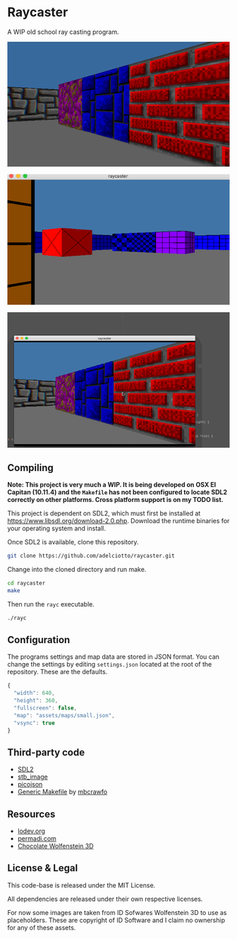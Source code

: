 # Raycaster

A WIP old school ray casting program.

![preview](res/previews/preview.png)

![preview-gif](res/previews/rayc.gif)

![preview-resize](res/previews/rayc_resize.gif)

## Compiling

**Note: This project is very much a WIP. It is being developed on OSX El
Capitan (10.11.4) and the `Makefile` has not been configured to locate SDL2
correctly on other platforms. Cross platform support is on my TODO list.**

This project is dependent on SDL2, which must first be installed at https://www.libsdl.org/download-2.0.php. 
Download the runtime binaries for your operating system and install. 

Once SDL2 is available, clone this repository.

```sh
git clone https://github.com/adelciotto/raycaster.git
```

Change into the cloned directory and run make.

```sh
cd raycaster
make
```

Then run the `rayc` executable.

```sh
./rayc
```

## Configuration

The programs settings and map data are stored in JSON format. You can change the
settings by editing `settings.json` located at the root of the repository.
These are the defaults.

```js
{
  "width": 640,
  "height": 360,
  "fullscreen": false,
  "map": "assets/maps/small.json",
  "vsync": true
}
```

## Third-party code

- [SDL2](https://www.libsdl.org/download-2.0.php)
- [stb_image](https://github.com/nothings/stb/blob/master/stb_image.h)
- [picojson](https://github.com/kazuho/picojson)
- [Generic Makefile](https://github.com/mbcrawfo/GenericMakefile) by [mbcrawfo](https://github.com/mbcrawfo)

## Resources

- [lodev.org](http://lodev.org/cgtutor/raycasting.html)
- [permadi.com](http://permadi.com/1996/05/ray-casting-tutorial-table-of-contents/)
- [Chocolate Wolfenstein 3D](https://github.com/fabiensanglard/Chocolate-Wolfenstein-3D)

## License & Legal

This code-base is released under the MIT License.

All dependencies are released under their own respective licenses.

For now some images are taken from ID Sofwares Wolfenstein 3D to use as
placeholders. These are
copyright of ID Software and I claim no ownership for any of these assets.
